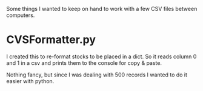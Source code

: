 Some things I wanted to keep on hand to work with a few CSV files between computers.

# CVSFormatter.py
I created this to re-format stocks to be placed in a dict.  So it reads column 0 and 1 in a csv and prints them to the console for copy & paste.  

Nothing fancy, but since I was dealing with 500 records I wanted to do it easier with python. 


